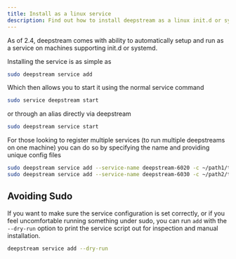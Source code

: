 ```yaml
---
title: Install as a linux service
description: Find out how to install deepstream as a linux init.d or system service
---
```


As of 2.4, deepstream comes with ability to automatically setup and run as a service on machines supporting init.d or systemd.

Installing the service is as simple as

```bash
sudo deepstream service add
```

Which then allows you to start it using the normal service command

```bash
sudo service deepstream start
```

or through an alias directly via deepstream

```bash
sudo deepstream service start
```

For those looking to register multiple services (to run multiple deepstreams on one machine) you can do so by specifying the name and providing unique config files

```bash
sudo deepstream service add --service-name deepstream-6020 -c ~/path1/to/config
sudo deepstream service add --service-name deepstream-6030 -c ~/path2/to/config
```


## Avoiding Sudo

If you want to make sure the service configuration is set correctly, or if you feel uncomfortable running something under sudo, you can run `add` with the `--dry-run` option to print the service script out for inspection and manual installation.

```bash
deepstream service add --dry-run
```

